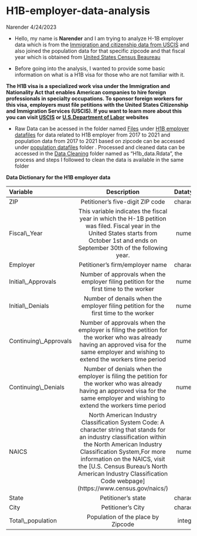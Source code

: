 H1B-employer-data-analysis
================
Narender
4/24/2023

-   Hello, my name is **Narender** and I am trying to analyze H-1B
    employer data which is from the [Immigration and citizenship data
    from
    USCIS](https://www.uscis.gov/tools/reports-and-studies/h-1b-employer-data-hub)
    and also joined the population data for that specific zipcode and
    that fiscal year which is obtained from [United States Census
    Beaureau](https://data.census.gov/table?t=Counts,+Estimates,+and+Projections&g=010XX00US$8600000&tid=ACSDT5Y2021.B01003)

-   Before going into the analysis, I wanted to provide some basic
    information on what is a H1B visa for those who are not familiar
    with it.

**The H1B visa is a specialized work visa under the Immigration and
Nationality Act that enables American companies to hire foreign
professionals in specialty occupations. To sponsor foreign workers for
this visa, employers must file petitions with the United States
Citizenship and Immigration Services (USCIS). If you want to learn more
about this you can visit
[USCIS](https://www.uscis.gov/working-in-the-united-states/h-1b-specialty-occupations)
or [U.S.Department of
Labor](https://www.dol.gov/agencies/whd/immigration/h1b) websites**

-   Raw Data can be acessed in the folder named
    [Files](https://github.com/NarenderTumu/H1B-employer-data-analysis/tree/main/Files)
    under [H1B employer
    datafiles](https://github.com/NarenderTumu/H1B-employer-data-analysis/tree/main/Files/H1b%20employer%20datafiles)
    for data related to H1B employer from 2017 to 2021 and population
    data from 2017 to 2021 based on zipcode can be accessed under
    [population
    datafiles](https://github.com/NarenderTumu/H1B-employer-data-analysis/tree/main/Files/Population%20datafiles)
    folder . Processed and cleaned data can be accessed in the [Data
    Cleaning](https://github.com/NarenderTumu/H1B-employer-data-analysis/tree/main/Files/Data%20Cleaning)
    folder named as “H1b\_data.Rdata”, the process and steps I followed
    to clean the data is available in the same folder

**Data Dictionary for the H1B employer data**

<table class="table table-bordered" style="width: auto !important; margin-left: auto; margin-right: auto;">
<thead>
<tr>
<th style="text-align:left;">
Variable
</th>
<th style="text-align:center;">
Description
</th>
<th style="text-align:center;">
Datatype
</th>
</tr>
</thead>
<tbody>
<tr>
<td style="text-align:left;">
ZIP
</td>
<td style="text-align:center;">
Petitioner’s five-digit ZIP code
</td>
<td style="text-align:center;">
character
</td>
</tr>
<tr>
<td style="text-align:left;">
Fiscal\_Year
</td>
<td style="text-align:center;">
This variable indicates the fiscal year in which the H-1B petition was
filed. Fiscal year in the United States starts from October 1st and ends
on September 30th of the following year.
</td>
<td style="text-align:center;">
numeric
</td>
</tr>
<tr>
<td style="text-align:left;">
Employer
</td>
<td style="text-align:center;">
Petitioner’s firm/employer name
</td>
<td style="text-align:center;">
character
</td>
</tr>
<tr>
<td style="text-align:left;">
Initial\_Approvals
</td>
<td style="text-align:center;">
Number of approvals when the employer filing petition for the first time
to the worker
</td>
<td style="text-align:center;">
numeric
</td>
</tr>
<tr>
<td style="text-align:left;">
Initial\_Denials
</td>
<td style="text-align:center;">
Number of denails when the employer filing petition for the first time
to the worker
</td>
<td style="text-align:center;">
numeric
</td>
</tr>
<tr>
<td style="text-align:left;">
Continuing\_Approvals
</td>
<td style="text-align:center;">
Number of approvals when the employer is filing the petition for the
worker who was already having an approved visa for the same employer and
wishing to extend the workers time period
</td>
<td style="text-align:center;">
numeric
</td>
</tr>
<tr>
<td style="text-align:left;">
Continuing\_Denials
</td>
<td style="text-align:center;">
Number of denials when the employer is filing the petition for the
worker who was already having an approved visa for the same employer and
wishing to extend the workers time period
</td>
<td style="text-align:center;">
numeric
</td>
</tr>
<tr>
<td style="text-align:left;">
NAICS
</td>
<td style="text-align:center;">
North American Industry Classification System Code: A character string
that stands for an industry classification within the North American
Industry Classification System,For more information on the NAICS, visit
the [U.S. Census Bureau’s North American Industry Classification Code
webpage](https://www.census.gov/naics/)
</td>
<td style="text-align:center;">
numeric
</td>
</tr>
<tr>
<td style="text-align:left;">
State
</td>
<td style="text-align:center;">
Petitioner’s state
</td>
<td style="text-align:center;">
character
</td>
</tr>
<tr>
<td style="text-align:left;">
City
</td>
<td style="text-align:center;">
Petitioner’s City
</td>
<td style="text-align:center;">
character
</td>
</tr>
<tr>
<td style="text-align:left;">
Total\_population
</td>
<td style="text-align:center;">
Population of the place by Zipcode
</td>
<td style="text-align:center;">
integer
</td>
</tr>
</tbody>
</table>
